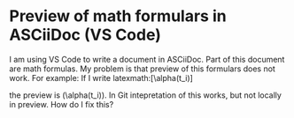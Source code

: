 
# Preview of math formulars in ASCiiDoc (VS Code)

I am using VS Code to write a document in ASCiiDoc. Part of this document are math formulas.
My problem is that preview of this formulars does not work.  For example: If I write
latexmath:[\alpha(t_i)] 

the preview is
(\alpha(t_i)).
In Git intepretation of this works, but not locally in preview. How do I fix this?

        